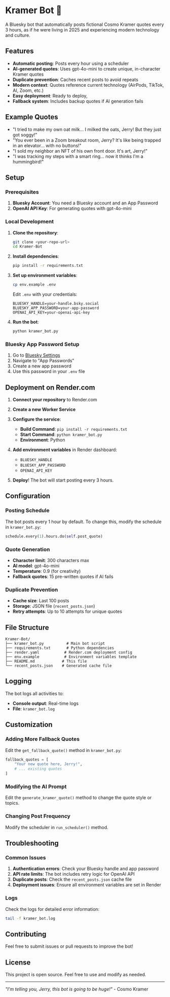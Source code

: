 # Kramer Bot 🤖

A Bluesky bot that automatically posts fictional Cosmo Kramer quotes every 3 hours, as if he were living in 2025 and experiencing modern technology and culture.

## Features

- **Automatic posting**: Posts every hour using a scheduler
- **AI-generated quotes**: Uses gpt-4o-mini to create unique, in-character Kramer quotes
- **Duplicate prevention**: Caches recent posts to avoid repeats
- **Modern context**: Quotes reference current technology (AirPods, TikTok, AI, Zoom, etc.)
- **Easy deployment**: Ready to deploy,
- **Fallback system**: Includes backup quotes if AI generation fails

## Example Quotes

- "I tried to make my own oat milk… I milked the oats, Jerry! But they just got soggy!"
- "You ever been in a Zoom breakout room, Jerry? It's like being trapped in an elevator… with no buttons!"
- "I sold my neighbor an NFT of his own front door. It's art, Jerry!"
- "I was tracking my steps with a smart ring… now it thinks I'm a hummingbird!"

## Setup

### Prerequisites

1. **Bluesky Account**: You need a Bluesky account and an App Password
2. **OpenAI API Key**: For generating quotes with gpt-4o-mini

### Local Development

1. **Clone the repository**:
   ```bash
   git clone <your-repo-url>
   cd Kramer-Bot
   ```

2. **Install dependencies**:
   ```bash
   pip install -r requirements.txt
   ```

3. **Set up environment variables**:
   ```bash
   cp env.example .env
   ```
   
   Edit `.env` with your credentials:
   ```
   BLUESKY_HANDLE=your-handle.bsky.social
   BLUESKY_APP_PASSWORD=your-app-password
   OPENAI_API_KEY=your-openai-api-key
   ```

4. **Run the bot**:
   ```bash
   python kramer_bot.py
   ```

### Bluesky App Password Setup

1. Go to [Bluesky Settings](https://bsky.app/settings)
2. Navigate to "App Passwords"
3. Create a new app password
4. Use this password in your `.env` file

## Deployment on Render.com

1. **Connect your repository** to Render.com
2. **Create a new Worker Service**
3. **Configure the service**:
   - **Build Command**: `pip install -r requirements.txt`
   - **Start Command**: `python kramer_bot.py`
   - **Environment**: Python

4. **Add environment variables** in Render dashboard:
   - `BLUESKY_HANDLE`
   - `BLUESKY_APP_PASSWORD`
   - `OPENAI_API_KEY`

5. **Deploy**! The bot will start posting every 3 hours.

## Configuration

### Posting Schedule
The bot posts every 1 hour by default. To change this, modify the schedule in `kramer_bot.py`:

```python
schedule.every(1).hours.do(self.post_quote)
```

### Quote Generation
- **Character limit**: 300 characters max
- **AI model**: gpt-4o-mini
- **Temperature**: 0.9 (for creativity)
- **Fallback quotes**: 15 pre-written quotes if AI fails

### Duplicate Prevention
- **Cache size**: Last 100 posts
- **Storage**: JSON file (`recent_posts.json`)
- **Retry attempts**: Up to 10 attempts for unique quotes

## File Structure

```
Kramer-Bot/
├── kramer_bot.py          # Main bot script
├── requirements.txt       # Python dependencies
├── render.yaml           # Render.com deployment config
├── env.example           # Environment variables template
├── README.md            # This file
└── recent_posts.json    # Generated cache file
```

## Logging

The bot logs all activities to:
- **Console output**: Real-time logs
- **File**: `kramer_bot.log`

## Customization

### Adding More Fallback Quotes
Edit the `get_fallback_quote()` method in `kramer_bot.py`:

```python
fallback_quotes = [
    "Your new quote here, Jerry!",
    # ... existing quotes
]
```

### Modifying the AI Prompt
Edit the `generate_kramer_quote()` method to change the quote style or topics.

### Changing Post Frequency
Modify the scheduler in `run_scheduler()` method.

## Troubleshooting

### Common Issues

1. **Authentication errors**: Check your Bluesky handle and app password
2. **API rate limits**: The bot includes retry logic for OpenAI API
3. **Duplicate posts**: Check the `recent_posts.json` cache file
4. **Deployment issues**: Ensure all environment variables are set in Render

### Logs
Check the logs for detailed error information:
```bash
tail -f kramer_bot.log
```

## Contributing

Feel free to submit issues or pull requests to improve the bot!

## License

This project is open source. Feel free to use and modify as needed.

---

*"I'm telling you, Jerry, this bot is going to be huge!"* - Cosmo Kramer
